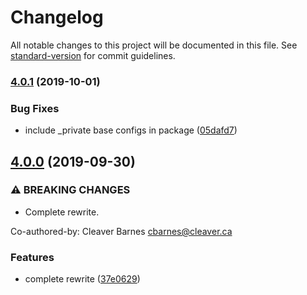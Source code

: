 # Changelog

All notable changes to this project will be documented in this file. See [standard-version](https://github.com/conventional-changelog/standard-version) for commit guidelines.

### [4.0.1](https://github.com/mightyiam/tsconfigs/compare/v4.0.0...v4.0.1) (2019-10-01)


### Bug Fixes

* include _private base configs in package ([05dafd7](https://github.com/mightyiam/tsconfigs/commit/05dafd7))

## [4.0.0](https://github.com/mightyiam/tsconfigs/compare/v3.0.0...v4.0.0) (2019-09-30)


### ⚠ BREAKING CHANGES

* Complete rewrite.

Co-authored-by: Cleaver Barnes <cbarnes@cleaver.ca>

### Features

* complete rewrite ([37e0629](https://github.com/mightyiam/tsconfigs/commit/37e0629))
